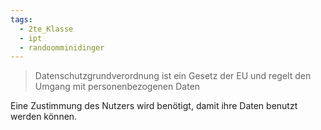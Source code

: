 ```yaml
---
tags:
  - 2te_Klasse
  - ipt
  - randoomminidinger
---
```

> Datenschutzgrundverordnung ist ein Gesetz der EU und regelt den Umgang mit personenbezogenen Daten 

Eine Zustimmung des Nutzers wird benötigt, damit ihre Daten benutzt werden können.